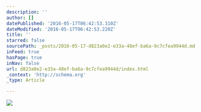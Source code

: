 ```yaml
---
description: ''
author: []
datePublished: '2016-05-17T06:42:53.310Z'
dateModified: '2016-05-17T06:42:53.220Z'
title: ''
starred: false
sourcePath: _posts/2016-05-17-d823a0e2-e33a-48ef-ba6a-9c7cfea9944d.md
inFeed: true
hasPage: true
inNav: false
url: d823a0e2-e33a-48ef-ba6a-9c7cfea9944d/index.html
_context: 'http://schema.org'
_type: Article

---
```

![](https://the-grid-user-content.s3-us-west-2.amazonaws.com/b79e2d58-0cf9-469e-a744-2570e4b91724.jpg)